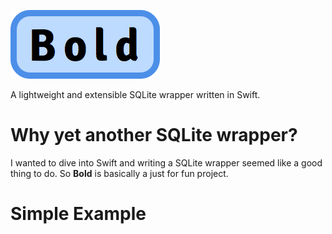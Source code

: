 ![Alt text](/GFX/logo.png?raw=true "Bold Logo")

A lightweight and extensible SQLite wrapper written in Swift.  


# Why yet another SQLite wrapper?
I wanted to dive into Swift and writing a SQLite wrapper seemed like a good thing to do. So **Bold** is basically a just for fun project. 


# Simple Example
